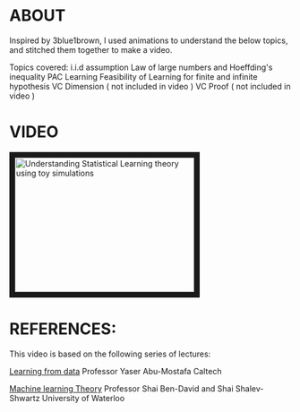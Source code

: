 # ABOUT
Inspired by 3blue1brown, I used animations to understand the below topics, and stitched them together to make a video.

Topics covered:
i.i.d assumption
Law of large numbers and Hoeffding's inequality
PAC Learning
Feasibility of Learning for finite and infinite hypothesis
VC Dimension ( not included in video )
VC Proof ( not included in video )


# VIDEO
<a href="https://www.youtube.com/watch?v=lsYPC0MuLJA" target="_blank"><img src="http://img.youtube.com/vi/lsYPC0MuLJA/0.jpg" 
alt="Understanding Statistical Learning theory using toy simulations" width="320" height="240" border="10" /></a>



# REFERENCES:
This video is based on the following series of lectures:

[Learning from data](https://tinyurl.com/4wkr7prx) 
Professor Yaser Abu-Mostafa
Caltech

[Machine learning Theory](https://tinyurl.com/26v5btve) 
Professor Shai Ben-David and Shai Shalev-Shwartz
University of Waterloo
